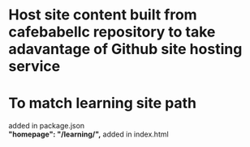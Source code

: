 # Host site content built from cafebabellc repository to take adavantage of Github site hosting service
# To match learning site path
 added in package.json <b>  
  "homepage": "/learning/",</b>
 added in index.html
  <base href="%PUBLIC_URL%/">
